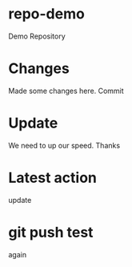 # repo-demo
Demo Repository

# Changes
Made some changes here. Commit

# Update
We need to up our speed. Thanks

# Latest action
update

# git push test
again